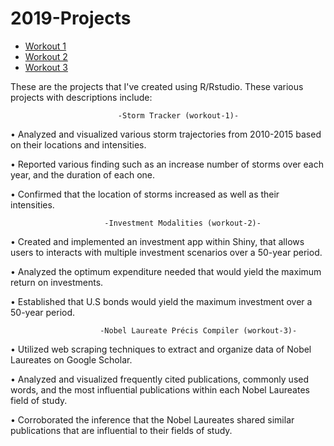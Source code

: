 # 2019-Projects


- [Workout 1](workout-1)
- [Workout 2](workout-2)
- [Workout 3](workout-3)

These are the projects that I've created using R/Rstudio. These various projects with descriptions include:

                            -Storm Tracker (workout-1)-


• Analyzed and visualized various storm trajectories from 2010-2015 based on their locations and intensities.

• Reported various finding such as an increase number of storms over each year, and the duration of each one.

• Confirmed that the location of storms increased as well as their intensities.

                         -Investment Modalities (workout-2)-


• Created and implemented an investment app within Shiny, that allows users to interacts with multiple
investment scenarios over a 50-year period.

• Analyzed the optimum expenditure needed that would yield the maximum return on investments.

• Established that U.S bonds would yield the maximum investment over a 50-year period.

                        -Nobel Laureate Précis Compiler (workout-3)-


• Utilized web scraping techniques to extract and organize data of Nobel Laureates on Google Scholar.

• Analyzed and visualized frequently cited publications, commonly used words, and the most influential
publications within each Nobel Laureates field of study.

• Corroborated the inference that the Nobel Laureates shared similar publications that are influential to their
fields of study.